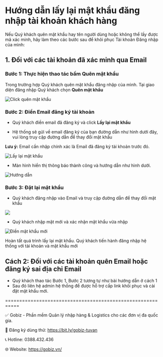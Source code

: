 #  Hướng dẫn lấy lại mật khẩu đăng nhập tài khoản khách hàng
Nếu Quý khách quên mật khẩu hay tên người dùng hoặc không thể lấy được mã xác minh, hãy làm theo các bước sau để khôi phục Tài khoản Đăng nhập của mình:

## 1. Đối với các tài khoản đã xác minh qua Email

### Bước 1: Thực hiện thao tác bấm Quên mật khẩu
Trong trường hợp Quý khách quên mật khẩu đăng nhập của mình. Tại giao diện đăng nhập Quý khách chọn **Quên mật khẩu**

![Click quên mật khẩu](https://github.com/gobizvn/gobiz-docs/assets/135328227/df473b07-9f22-4261-b0ac-4bb004c11a6d)

### Bước 2: Điền Email đăng ký tài khoản
- Quý khách điền email đã đăng ký và click **Lấy lại mật khẩu**

- Hệ thống sẽ gửi về email đăng ký của bạn đường dẫn như hình dưới đây, vui lòng truy cập đường dẫn để thay đổi mật khẩu
  
**Lưu ý:** Email cần nhập chính xác là Email đã đăng ký tài khoản trước đó. 

![Lấy lại mật khẩu](https://github.com/gobizvn/gobiz-docs/assets/135328227/6366ca31-c14b-43bd-8543-d4c0be1cd78f)

- Màn hình hiển thị thông báo thành công và hướng dẫn như hình dưới. 

![Hướng dẫn](https://github.com/gobizvn/gobiz-docs/assets/135328227/a0a752d4-6967-4f11-8aea-401c53f66163)

### Bước 3: Đặt lại mật khẩu
- Quý khách đăng nhập vào Email và truy cập đường dẫn để thay đổi mật khẩu

![](https://github.com/gobizvn/gobiz-docs/assets/135328227/0ec38fd9-76ea-4bea-94a3-9059feef24c3)

- Quý khách nhập mật mới và xác nhận mật khẩu vừa nhập

![Điền mật khẩu mới](https://github.com/gobizvn/gobiz-docs/assets/135328227/6e041458-0685-46b0-a397-a5fed2d15d68)

Hoàn tất quá trình lấy lại mật khẩu. Quý khách tiến hành đăng nhập hệ thống với tài khoản và mật khẩu mới

## Cách 2: Đối với các tài khoản quên Email hoặc đăng ký sai địa chỉ Email

- Quý khách thao tác Bước 1, Bước 2 tương tự như bài hướng dẫn ở cách 1
- Sau đó liên hệ admin hệ thống để được hỗ trợ cấp link khôi phục và cài đặt mật khẩu mới.
  

===========================================================

✅ Gobiz - Phần mềm Quản lý nhập hàng & Logistics cho các đơn vị đa quốc gia.

📌 Đăng ký dùng thử: https://bit.ly/gobiz-tuvan

📞 Hotline: 0388.432.436

🌐 Website: https://gobiz.vn/
